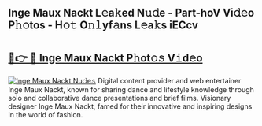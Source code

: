 ## Inge Maux Nackt L𝚎a𝚔ed N𝚞𝚍e - Part-hoV Vi𝚍𝚎o P𝚑𝚘tos - H𝚘𝚝 O𝚗𝚕yf𝚊ns L𝚎a𝚔s iECcv

# <h2><a href="http://kf3lpkh.oniu.top/?m=Inge+Maux+Nackt">🔗👉 🔴 Inge Maux Nackt P𝚑ot𝚘𝚜 V𝚒d𝚎o</a></h2>

[![Inge Maux Nackt Nu𝚍e𝚜](https://i.imgur.com/0qMVB7G.gif)](http://kf3lpkh.oniu.top/?m=Inge+Maux+Nackt)
Digital content provider and web entertainer Inge Maux Nackt, known for sharing dance and lifestyle knowledge through solo and collaborative dance presentations and brief films. Visionary designer Inge Maux Nackt, famed for their innovative and inspiring designs in the world of fashion.  
